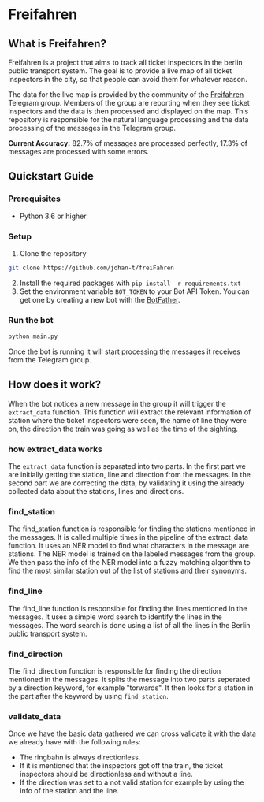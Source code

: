 # Freifahren

## What is Freifahren?
Freifahren is a project that aims to track all ticket inspectors in the berlin public transport system. The goal is to provide a live map of all ticket inspectors in the city, so that people can avoid them for whatever reason.

The data for the live map is provided by the community of the [Freifahren](https://t.me/freifahren_BE) Telegram group. Members of the group are reporting when they see ticket inspectors and the data is then processed and displayed on the map. This repository is responsible for the natural language processing and the data processing of the messages in the Telegram group.

**Current Accuracy:** 82.7% of messages are processed perfectly, 17.3% of messages are processed with some errors.

## Quickstart Guide

### Prerequisites
- Python 3.6 or higher

### Setup
1. Clone the repository
````bash
git clone https://github.com/johan-t/freiFahren
````
2. Install the required packages with `pip install -r requirements.txt`
3. Set the environment variable `BOT_TOKEN` to your Bot API Token. You can get one by creating a new bot with the [BotFather](https://t.me/botfather).

### Run the bot
````bash
python main.py
````
Once the bot is running it will start processing the messages it receives from the Telegram group.

## How does it work?
When the bot notices a new message in the group it will trigger the `extract_data` function. This function will extract the relevant information of station where the ticket inspectors were seen, the name of line they were on, the direction the train was going as well as the time of the sighting. 

### how extract_data works 

The `extract_data` function is separated into two parts. In the first part we are initially getting the station, line and direction from the messages. In the second part we are correcting the data, by validating it using the already collected data about the stations, lines and directions.

### find_station

The find_station function is responsible for finding the stations mentioned in the messages. It is called multiple times in the pipeline of the extract_data function. 
It uses an NER model to find what characters in the message are stations. The NER model is trained on the labeled messages from the group.
We then pass the info of the NER model into a fuzzy matching algorithm to find the most similar station out of the list of stations and their synonyms.


### find_line

The find_line function is responsible for finding the lines mentioned in the messages. It uses a simple word search to identify the lines in the messages. The word search is done using a list of all the lines in the Berlin public transport system.

### find_direction

The find_direction function is responsible for finding the direction mentioned in the messages. It splits the message into two parts seperated by a direction keyword, for example "torwards". It then looks for a station in the part after the keyword by using `find_station`.

### validate_data
Once we have the basic data gathered we can cross validate it with the data we already have with the following rules:
- The ringbahn is always directionless.
- If it is mentioned that the inspectors got off the train, the ticket inspectors should be directionless and without a line.
- If the direction was set to a not valid station for example by using the info of the station and the line.


